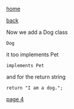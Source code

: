 [home](./page01.md)

[back](./page02.md)

Now we add a Dog class

```
Dog
```

it too implements Pet


```
implements Pet
```

and for the return string

```
return "I am a dog.";
```

[page 4](./page04.md)
